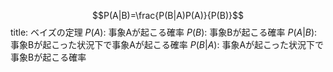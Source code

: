 $$P(A|B)=\frac{P(B|A)P(A)}{P(B)}$$
title: ベイズの定理
$P(A)$: 事象Aが起こる確率
$P(B)$: 事象Bが起こる確率
$P(A|B)$: 事象Bが起こった状況下で事象Aが起こる確率
$P(B|A)$: 事象Aが起こった状況下で事象Bが起こる確率 

